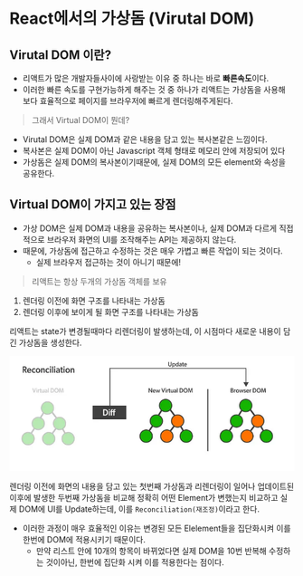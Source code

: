 # React에서의 가상돔 (Virutal DOM)

## Virutal DOM 이란?

- 리액트가 많은 개발자들사이에 사랑받는 이유 중 하나는 바로 **빠른속도**이다.
- 이러한 빠른 속도를 구현가능하게 해주는 것 중 하나가 리액트는 가상돔을 사용해 보다 효율적으로 페이지를 브라우저에 빠르게 렌더링해주게된다.

> 그래서 Virtual DOM이 뭔데?

- Virutal DOM은 실제 DOM과 같은 내용을 담고 있는 복사본같은 느낌이다.
- 복사본은 실제 DOM이 아닌 Javascript 객체 형태로 메모리 안에 저장되어 있다
- 가상돔은 실제 DOM의 복사본이기때문에, 실제 DOM의 모든 element와 속성을 공유한다.

## Virtual DOM이 가지고 있는 장점

- 가상 DOM은 실제 DOM과 내용을 공유하는 복사본이나, 실제 DOM과 다르게 직접적으로 브라우저 화면의 UI를 조작해주는 API는 제공하지 않는다.
- 때문에, 가상돔에 접근하고 수정하는 것은 매우 가볍고 빠른 작업이 되는 것이다.
  - 실제 브라우저 접근하는 것이 아니기 때문에!

> 리액트는 항상 두개의 가상돔 객체를 보유

1. 렌더링 이전에 화면 구조를 나타내는 가상돔
2. 렌더링 이후에 보이게 될 화면 구조를 나타내는 가상돔

리액트는 state가 변경될때마다 리렌더링이 발생하는데, 이 시점마다 새로운 내용이 담긴 가상돔을 생성한다.

![Alt text](image.png)

렌더링 이전에 화면의 내용을 담고 있는 첫번째 가상돔과 리렌더링이 일어나 업데이트된 이후에 발생한 두번째 가상돔을 비교해 정확히 어떤 Element가 변했는지 비교하고 실제 DOM에 UI를 Update하는데, 이를 `Reconciliation(재조정)`이라고 한다.

- 이러한 과정이 매우 효율적인 이유는 변경된 모든 Elelement들을 집단화시켜 이를 한번에 DOM에 적용시키기 때문이다.
  - 만약 리스트 안에 10개의 항목이 바뀌었다면 실제 DOM을 10번 반복해 수정하는 것이아닌, 한번에 집단화 시켜 이를 적용한다는 점이다.
